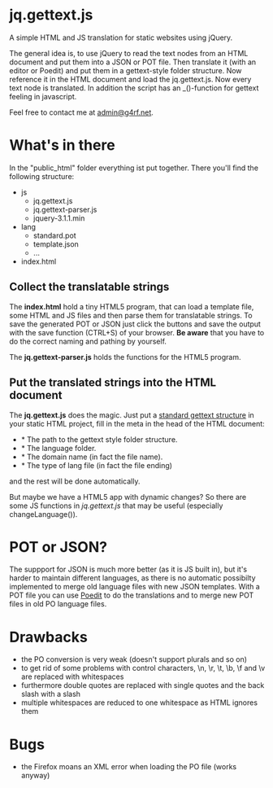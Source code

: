 # jq.gettext.js
A simple HTML and JS translation for static websites using jQuery.

The general idea is, to use jQuery to read the text nodes from an HTML document
and put them into a JSON or POT file. Then translate it (with an editor or Poedit)
and put them in a gettext-style folder structure. Now reference it in the HTML
document and load the jq.gettext.js. Now every text node is translated. In addition
the script has an _()-function for gettext feeling in javascript.

Feel free to contact me at admin@g4rf.net.

# What's in there

In the "public_html" folder everything ist put together. There you'll find the
following structure:
* js
  * jq.gettext.js
  * jq.gettext-parser.js
  * jquery-3.1.1.min
* lang
  * standard.pot
  * template.json
  * ...
* index.html

## Collect the translatable strings

The **index.html** hold a tiny HTML5 program, that can load a template file, some
HTML and JS files and then parse them for translatable strings. To save the generated
POT or JSON just click the buttons and save the output with the save function (CTRL+S)
of your browser. **Be aware** that you have to do the correct naming and pathing
by yourself.

The **jq.gettext-parser.js** holds the functions for the HTML5 program.

## Put the translated strings into the HTML document

The **jq.gettext.js** does the magic. Just put a 
[standard gettext structure](https://phptal.org/manual/en/split/gettext.html) in your 
static HTML project, fill in the meta in the head of the HTML document:
* <meta name="gettext-path" content="lang" />
  * The path to the gettext style folder structure.
* <meta name="gettext-lang" content="de_DE" />
  * The language folder.
* <meta name="gettext-domain" content="standard" />
  * The domain name (in fact the file name).
* <meta name="gettext-type" content="json" />
  * The type of lang file (in fact the file ending)
and the rest will be done automatically.

But maybe we have a HTML5 app with dynamic changes? So there are some JS functions 
in *jq.gettext.js* that may be useful (especially changeLanguage()).

# POT or JSON?

The suppport for JSON is much more better (as it is JS built in), but it's harder to 
maintain different languages, as there is no automatic possibilty implemented to merge
old language files with new JSON templates.
With a POT file you can use [Poedit](https://poedit.net/) to do the translations and to 
merge new POT files in old PO language files.

# Drawbacks
* the PO conversion is very weak (doesn't support plurals and so on)
* to get rid of some problems with control characters, \n, \r, \t, \b, \f and \v are replaced with whitespaces
* furthermore double quotes are replaced with single quotes and the back slash with a slash
* multiple whitespaces are reduced to one whitespace as HTML ignores them

# Bugs
* the Firefox moans an XML error when loading the PO file (works anyway)
